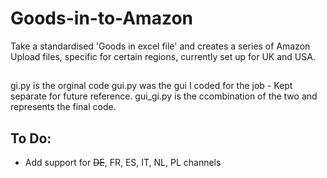 # Goods-in-to-Amazon
Take a standardised 'Goods in excel file' and creates a series of Amazon Upload files, specific for certain regions, currently set up for UK and USA.

##
gi.py is the orginal code
gui.py was the gui I coded for the job - Kept separate for future reference.
gui_gi.py is the ccombination of the two and represents the final code.

## To Do:
- Add support for ~~DE~~, FR, ES, IT, NL, PL channels


